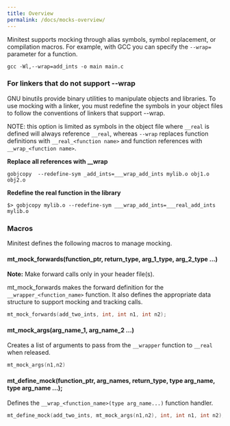```yaml
---
title: Overview
permalink: /docs/mocks-overview/
---
```


Minitest supports mocking through alias symbols, symbol replacement, or compilation macros. For example, with GCC you can specify the `--wrap=` parameter for a function.

```
gcc -Wl,--wrap=add_ints -o main main.c
```

### For linkers that do not support --wrap

GNU binutils provide binary utilities to manipulate objects and libraries. To use mocking with a linker, you must redefine the symbols in your object files to follow the conventions of linkers that support --wrap.

NOTE: this option is limited as symbols in the object file where `__real` is defined will always reference `__real`, whereas `--wrap` replaces function definitions with `__real_<function name>` and function references with `__wrap_<function name>`.

**Replace all references with __wrap**

```
gobjcopy  --redefine-sym _add_ints=___wrap_add_ints mylib.o obj1.o obj2.o
```

**Redefine the real function in the library**

```
$> gobjcopy mylib.o --redefine-sym ___wrap_add_ints=___real_add_ints mylib.o
```

### Macros

Minitest defines the following macros to manage mocking.

#### mt_mock_forwards(function_ptr, return_type, arg_1_type, arg_2_type ...)

**Note:** Make forward calls only in your header file(s).

mt_mock_forwards makes the forward definition for the `__wrapper_<function_name>` function. It also defines the appropriate data structure to support mocking and tracking calls.

```c
mt_mock_forwards(add_two_ints, int, int n1, int n2);
```

#### mt_mock_args(arg_name_1, arg_name_2 ...)

Creates a list of arguments to pass from the `__wrapper` function to `__real` when released.

```c
mt_mock_args(n1,n2)
```

#### mt_define_mock(function_ptr, arg_names, return_type, type arg_name, type arg_name ...);

Defines the `__wrap_<function_name>(type arg_name...)` function handler.

```c
mt_define_mock(add_two_ints, mt_mock_args(n1,n2), int, int n1, int n2);
```

